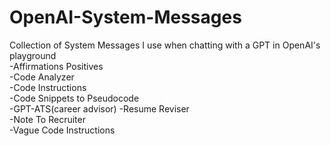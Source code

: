 # OpenAI-System-Messages
Collection of System Messages I use when chatting with a GPT in OpenAI's playground  
-Affirmations Positives  
-Code Analyzer  
-Code Instructions  
-Code Snippets to Pseudocode  
-GPT-ATS(career advisor)
-Resume Reviser  
-Note To Recruiter  
-Vague Code Instructions  


